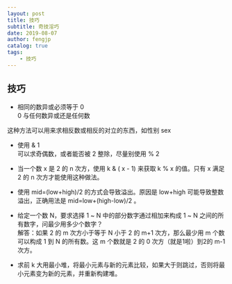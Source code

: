 ```yaml
---
layout: post
title: 技巧
subtitle: 奇技淫巧
date: 2019-08-07
author: fengjp
catalog: true
tags:
    - 技巧
---
```


## 技巧

- 相同的数异或必须等于 0  
  0 与任何数异或还是任何数

这种方法可以用来求相反数或相反的对立的东西，如性别 sex

- 使用 & 1  
可以求奇偶数，或者能否被 2 整除，尽量别使用 % 2

- 当一个数 x 是 2 的 n 次方，使用 k & ( x - 1) 来获取 k % x 的值。只有 x 满足 2 的 n 次方才能使用这种做法。
  
- 使用 mid=(low+high)/2 的方式会导致溢出。原因是 low+high 可能导致整数溢出，正确用法是 mid=low+(high-low)/2 。

- 给定一个数 N，要求选择 1 ~ N 中的部分数字通过相加来构成 1 ~ N 之间的所有数字，问最少用多少个数字？  
解答：如果 2 的 m 次方小于等于 N 小于 2 的 m+1 次方，那么最少用 m 个数可以构成 1 到 N 的所有数。这 m 个数就是 2 的 0 次方（就是1啦）到2的 m-1 次方。

- 求前 k 大用最小堆，将最小元素与新的元素比较，如果大于则跳过，否则将最小元素变为新的元素，并重新构建堆。
